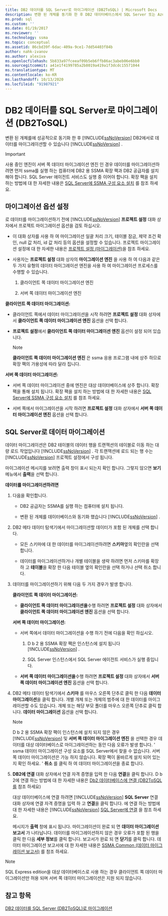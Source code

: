 ```yaml
---
title: DB2 데이터를 SQL Server로 마이그레이션 (DB2ToSQL) | Microsoft Docs
description: 변환 된 개체를 동기화 한 후 DB2 데이터베이스에서 SQL Server 또는 Azure SQL Database로 데이터를 마이그레이션하는 방법에 대해 알아봅니다.
ms.prod: sql
ms.custom: ''
ms.date: 01/19/2017
ms.reviewer: ''
ms.technology: ssma
ms.topic: conceptual
ms.assetid: 86cbd39f-6dac-409a-9ce1-7dd54403f84b
author: nahk-ivanov
ms.author: alexiva
ms.openlocfilehash: 5b833a97fceeaf09b5eb6ffb86ac3abeb06e6bb0
ms.sourcegitcommit: a41e1f4199785a2b8019a419a1f3dcdc15571044
ms.translationtype: MT
ms.contentlocale: ko-KR
ms.lasthandoff: 10/13/2020
ms.locfileid: "91987921"
---
```

# <a name="migrating-db2-data-into-sql-server-db2tosql"></a>DB2 데이터를 SQL Server로 마이그레이션 (DB2ToSQL)
변환 된 개체를에 성공적으로 동기화 한 후 [!INCLUDE[ssNoVersion](../../includes/ssnoversion-md.md)] DB2에서로 데이터를 마이그레이션할 수 있습니다 [!INCLUDE[ssNoVersion](../../includes/ssnoversion-md.md)] .  
  
> [!IMPORTANT]  
> 사용 중인 엔진이 서버 쪽 데이터 마이그레이션 엔진 인 경우 데이터를 마이그레이션하려면 먼저 ssma를 실행 하는 컴퓨터에 DB2 용 SSMA 확장 팩과 DB2 공급자를 설치 해야 합니다. SQL Server 에이전트 서비스도 실행 중 이어야 합니다. 확장 팩을 설치 하는 방법에 대 한 자세한 내용은 [SQL Server에 SSMA 구성 요소 설치](./installing-ssma-components-on-sql-server-db2tosql.md) 를 참조 하세요.  
  
## <a name="setting-migration-options"></a>마이그레이션 옵션 설정  
로 데이터를 마이그레이션하기 전에 [!INCLUDE[ssNoVersion](../../includes/ssnoversion-md.md)] **프로젝트 설정** 대화 상자에서 프로젝트 마이그레이션 옵션을 검토 하십시오.  
  
-   이 대화 상자를 사용 하 여 마이그레이션 일괄 처리 크기, 테이블 잠금, 제약 조건 확인, null 값 처리, id 값 처리 등의 옵션을 설정할 수 있습니다. 프로젝트 마이그레이션 설정에 대 한 자세한 내용은 [프로젝트 설정 (마이그레이션)](./project-settings-migration-db2tosql.md)을 참조 하세요.  
  
-   사용자는 **프로젝트 설정** 대화 상자의 **마이그레이션 엔진** 을 사용 하 여 다음과 같은 두 가지 유형의 데이터 마이그레이션 엔진을 사용 하 여 마이그레이션 프로세스를 수행할 수 있습니다.  
  
    1.  클라이언트 쪽 데이터 마이그레이션 엔진  
  
    2.  서버 쪽 데이터 마이그레이션 엔진  
  
**클라이언트 쪽 데이터 마이그레이션:**  
  
-   클라이언트 쪽에서 데이터 마이그레이션을 시작 하려면 **프로젝트 설정** 대화 상자에서 **클라이언트 쪽 데이터 마이그레이션 엔진** 옵션을 선택 합니다.  
  
-   **프로젝트 설정**에서 **클라이언트 쪽 데이터 마이그레이션 엔진** 옵션이 설정 되어 있습니다.  
  
    > [!NOTE]  
    > **클라이언트 쪽 데이터 마이그레이션 엔진** 은 ssma 응용 프로그램 내에 상주 하므로 확장 팩의 가용성에 따라 달라 집니다.  
  
**서버 쪽 데이터 마이그레이션:**  
  
-   서버 쪽 데이터 마이그레이션 중에 엔진은 대상 데이터베이스에 상주 합니다. 확장 팩을 통해 설치 됩니다. 확장 팩을 설치 하는 방법에 대 한 자세한 내용은 [SQL Server에 SSMA 구성 요소 설치](./installing-ssma-components-on-sql-server-db2tosql.md) 를 참조 하세요.  
  
-   서버 쪽에서 마이그레이션을 시작 하려면 **프로젝트 설정** 대화 상자에서 **서버 쪽 데이터 마이그레이션 엔진** 옵션을 선택 합니다.  
  
## <a name="migrating-data-to-sql-server"></a>SQL Server로 데이터 마이그레이션  
데이터 마이그레이션은 DB2 테이블의 데이터 행을 트랜잭션의 테이블로 이동 하는 대량 로드 작업입니다 [!INCLUDE[ssNoVersion](../../includes/ssnoversion-md.md)] . 각 트랜잭션에 로드 되는 행 수는 [!INCLUDE[ssNoVersion](../../includes/ssnoversion-md.md)] 프로젝트 설정에서 구성 됩니다.  
  
마이그레이션 메시지를 보려면 출력 창이 표시 되는지 확인 합니다. 그렇지 않으면 **보기** 메뉴에서 **출력**을 선택 합니다.  
  
**데이터를 마이그레이션하려면**  
  
1.  다음을 확인합니다.  
  
    -   DB2 공급자는 SSMA를 실행 하는 컴퓨터에 설치 됩니다.  
  
    -   변환 된 개체를 데이터베이스와 동기화 했습니다 [!INCLUDE[ssNoVersion](../../includes/ssnoversion-md.md)] .  
  
2.  DB2 메타 데이터 탐색기에서 마이그레이션할 데이터가 포함 된 개체를 선택 합니다.  
  
    -   모든 스키마에 대 한 데이터를 마이그레이션하려면 **스키마**옆의 확인란을 선택 합니다.  
  
    -   데이터를 마이그레이션하거나 개별 테이블을 생략 하려면 먼저 스키마를 확장 하 고 **테이블**을 확장 한 다음 테이블 옆의 확인란을 선택 하거나 선택 취소 합니다.  
  
3.  데이터를 마이그레이션하기 위해 다음 두 가지 경우가 발생 합니다.  
  
    **클라이언트 쪽 데이터 마이그레이션:**  
  
    -   **클라이언트 쪽 데이터 마이그레이션을**수행 하려면 **프로젝트 설정** 대화 상자에서 **클라이언트 쪽 데이터 마이그레이션 엔진** 옵션을 선택 합니다.  
  
    **서버 쪽 데이터 마이그레이션:**  
  
    -   서버 쪽에서 데이터 마이그레이션을 수행 하기 전에 다음을 확인 하십시오.  
  
        1.  D b 2 용 SSMA 확장 팩은 인스턴스에 설치 됩니다 [!INCLUDE[ssNoVersion](../../includes/ssnoversion-md.md)] .  
  
        2.  SQL Server 인스턴스에서 SQL Server 에이전트 서비스가 실행 중입니다.  
  
    -   **서버 쪽 데이터 마이그레이션을**수행 하려면 **프로젝트 설정** 대화 상자에서 **서버 쪽 데이터 마이그레이션 엔진** 옵션을 선택 합니다.  
  
4.  DB2 메타 데이터 탐색기에서 **스키마** 를 마우스 오른쪽 단추로 클릭 한 다음 **데이터 마이그레이션**을 클릭 합니다. 개별 개체 또는 개체의 범주에 대 한 데이터를 마이그레이션할 수도 있습니다. 개체 또는 해당 부모 폴더를 마우스 오른쪽 단추로 클릭 합니다. **데이터 마이그레이션** 옵션을 선택 합니다.  
  
    > [!NOTE]  
    > D b 2 용 SSMA 확장 팩이 인스턴스에 설치 되지 않은 경우 [!INCLUDE[ssNoVersion](../../includes/ssnoversion-md.md)] 및 **서버 쪽 데이터 마이그레이션 엔진** 을 선택한 경우 데이터를 대상 데이터베이스로 마이그레이션하는 동안 다음 오류가 발생 합니다. ' ssma 데이터 마이그레이션 구성 요소를 SQL Server에서 찾을 수 없습니다. 서버 쪽 데이터 마이그레이션은 가능 하지 않습니다. 확장 팩이 올바르게 설치 되어 있는지 확인 하세요. ' **취소** 를 클릭 하 여 데이터 마이그레이션을 종료 합니다.  
  
5.  **DB2에 연결** 대화 상자에서 연결 자격 증명을 입력 한 다음 **연결**을 클릭 합니다. D b 2에 연결 하는 방법에 대 한 자세한 내용은 [Db2 데이터베이스에 연결 &#40;DB2ToSQL를](../../ssma/db2/connecting-to-db2-database-db2tosql.md) 참조 하세요&#41;  
  
    대상 데이터베이스에 연결 하려면 [!INCLUDE[ssNoVersion](../../includes/ssnoversion-md.md)] **SQL Server** 연결 대화 상자에 연결 자격 증명을 입력 하 고 **연결**을 클릭 합니다. 에 연결 하는 방법에 대 한 자세한 내용은 [!INCLUDE[ssNoVersion](../../includes/ssnoversion-md.md)] [SQL Server에 연결](./connecting-to-sql-server-db2etosql.md) 을 참조 하세요.  
  
    메시지가 **출력** 창에 표시 됩니다. 마이그레이션이 완료 되 면 **데이터 마이그레이션 보고서** 가 나타납니다. 데이터를 마이그레이션하지 않은 경우 오류가 포함 된 행을 클릭 한 다음 **세부 정보**를 클릭 합니다. 보고서가 완료 되 면 **닫기**를 클릭 합니다. 데이터 마이그레이션 보고서에 대 한 자세한 내용은 [SSMA Common (데이터 마이그레이션 보고서)](../sybase/data-migration-report-sybasetosql.md) 를 참조 하세요.  
  
> [!NOTE]  
> SQL Express edition을 대상 데이터베이스로 사용 하는 경우 클라이언트 쪽 데이터 마이그레이션만 허용 되며 서버 쪽 데이터 마이그레이션은 지원 되지 않습니다.  
  
## <a name="see-also"></a>참고 항목  
[DB2 데이터를 SQL Server &#40;DB2ToSQL&#41;로 마이그레이션 ](../../ssma/db2/migrating-db2-data-into-sql-server-db2tosql.md)  
